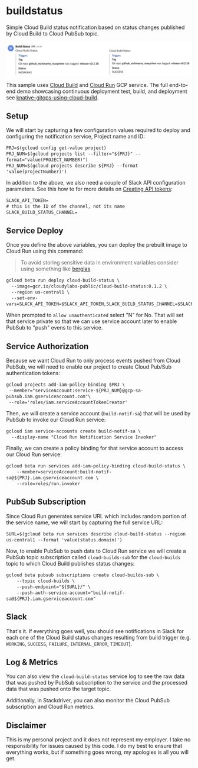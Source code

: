 # buildstatus

Simple Cloud Build status notification based on status changes published by Cloud Build to Cloud PubSub topic.

<img src="images/slack.png" alt="Slack Notification">

This sample uses [Cloud Build](https://cloud.google.com/cloud-build/) and [Cloud Run](https://cloud.google.com/run/) GCP service. The full end-to-end demo showcasing continuous deployment test, build, and deployment see [knative-gitops-using-cloud-build](https://github.com/mchmarny/knative-gitops-using-cloud-build).

## Setup

We will start by capturing a few configuration values required to deploy and configuring the notification service, Project name and ID:

```shell
PRJ=$(gcloud config get-value project)
PRJ_NUM=$(gcloud projects list --filter="${PRJ}" --format="value(PROJECT_NUMBER)")
PRJ_NUM=$(gcloud projects describe ${PRJ} --format 'value(projectNumber)')
```

In addition to the above, we also need a couple of Slack API configuration parameters. See this how to for more details on [Creating API tokens](https://get.slack.help/hc/en-us/articles/215770388-Create-and-regenerate-API-tokens):

```shell
SLACK_API_TOKEN=
# this is the ID of the channel, not its name
SLACK_BUILD_STATUS_CHANNEL=
```

## Service Deploy

Once you define the above variables, you can deploy the prebuilt image to Cloud Run using this command:

> To avoid storing sensitive data in environment variables consider using something like [berglas](https://github.com/GoogleCloudPlatform/berglas)

```shell
gcloud beta run deploy cloud-build-status \
  --image=gcr.io/cloudylabs-public/cloud-build-status:0.1.2 \
  --region us-central1 \
  --set-env-vars=SLACK_API_TOKEN=$SLACK_API_TOKEN,SLACK_BUILD_STATUS_CHANNEL=$SLACK_BUILD_STATUS_CHANNEL
```

When prompted to `allow unauthenticated` select "N" for No. That will set that service private so that we can use service account later to enable PubSub to "push" evens to this service.

## Service Authorization

Because we want Cloud Run to only process events pushed from Cloud PubSub, we will need to enable our project to create Cloud Pub/Sub authentication tokens:

```shell
gcloud projects add-iam-policy-binding $PRJ \
 --member="serviceAccount:service-${PRJ_NUM}@gcp-sa-pubsub.iam.gserviceaccount.com"\
 --role='roles/iam.serviceAccountTokenCreator'
```

Then, we will create a service account (`build-notif-sa`) that will be used by PubSub to invoke our Cloud Run service:

```shell
gcloud iam service-accounts create build-notif-sa \
  --display-name "Cloud Run Notification Service Invoker"
```

Finally, we can create a policy binding for that service account to access our Cloud Run service:

```shell
gcloud beta run services add-iam-policy-binding cloud-build-status \
	--member=serviceAccount:build-notif-sa@${PRJ}.iam.gserviceaccount.com \
	--role=roles/run.invoker
```

## PubSub Subscription

Since Cloud Run generates service URL which includes random portion of the service name, we will start by capturing the full service URL:

```shell
SURL=$(gcloud beta run services describe cloud-build-status --region us-central1 --format 'value(status.domain)')
```

Now, to enable PubSub to push data to Cloud Run service we will create a PubSub topic subscription called `cloud-builds-sub` for the `cloud-builds` topic to which Cloud Build publishes status changes:

```shell
gcloud beta pubsub subscriptions create cloud-builds-sub \
	--topic cloud-builds \
	--push-endpoint="${SURL}/" \
	--push-auth-service-account="build-notif-sa@${PRJ}.iam.gserviceaccount.com"
```

## Slack

That's it. If everything goes well, you should see notifications in Slack for each one of the Cloud Build status changes resulting from build trigger (e.g. `WORKING`, `SUCCESS`, `FAILURE`, `INTERNAL_ERROR`, `TIMEOUT`).

## Log & Metrics

You can also view the `cloud-build-status` service log to see the raw data that was pushed by PubSub subscription to the service and the processed data that was pushed onto the target topic.

Additionally, in Stackdriver, you can also monitor the Cloud PubSub subscription and Cloud Run metrics.

## Disclaimer

This is my personal project and it does not represent my employer. I take no responsibility for issues caused by this code. I do my best to ensure that everything works, but if something goes wrong, my apologies is all you will get.
